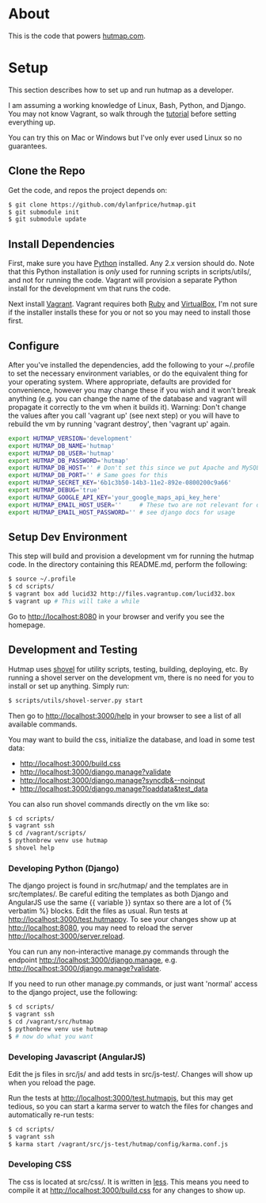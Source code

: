 # About #
This is the code that powers [hutmap.com](http://www.hutmap.com).

# Setup #

This section describes how to set up and run hutmap as a developer.

I am assuming a working knowledge of Linux, Bash, Python, and Django. You may
not know Vagrant, so walk through the
[tutorial](http://vagrantup.com/v1/docs/getting-started/index.html) before
setting everything up.

You can try this on Mac or Windows but I've only ever used Linux so no guarantees.

## Clone the Repo ##

  Get the code, and repos the project depends on:

  ```bash
  $ git clone https://github.com/dylanfprice/hutmap.git
  $ git submodule init
  $ git submodule update
  ```

## Install Dependencies ##

First, make sure you have [Python](http://www.python.org) installed. Any 2.x
version should do.  Note that this Python installation is *only* used for
running scripts in scripts/utils/, and not for running the code. Vagrant will
provision a separate Python install for the development vm that runs the code.

Next install [Vagrant](http://www.vagrantup.com). Vagrant requires both
[Ruby](http://www.ruby-lang.org) and [VirtualBox](https://www.virtualbox.org),
I'm not sure if the installer installs these for you or not so you may need to
install those first.

## Configure ##

After you've installed the dependencies, add the following to your ~/.profile
to set the necessary environment variables, or do the equivalent thing for your
operating system.  Where appropriate, defaults are provided for convenience,
however you may change these if you wish and it won't break anything (e.g. you
can change the name of the database and vagrant will propagate it correctly to
the vm when it builds it). Warning: Don't change the values after you call
'vagrant up' (see next step) or you will have to rebuild the vm by running
'vagrant destroy', then 'vagrant up' again.

  ```bash
  export HUTMAP_VERSION='development'
  export HUTMAP_DB_NAME='hutmap' 
  export HUTMAP_DB_USER='hutmap'
  export HUTMAP_DB_PASSWORD='hutmap'
  export HUTMAP_DB_HOST='' # Don't set this since we put Apache and MySQL on the same vm
  export HUTMAP_DB_PORT='' # Same goes for this
  export HUTMAP_SECRET_KEY='6b1c3b50-14b3-11e2-892e-0800200c9a66'
  export HUTMAP_DEBUG='true'
  export HUTMAP_GOOGLE_API_KEY='your_google_maps_api_key_here'
  export HUTMAP_EMAIL_HOST_USER=''     # These two are not relevant for development,
  export HUTMAP_EMAIL_HOST_PASSWORD='' # see django docs for usage
  ```

## Setup Dev Environment ##

This step will build and provision a development vm for running the hutmap
code. In the directory containing this README.md, perform the following:

  ```bash
  $ source ~/.profile
  $ cd scripts/
  $ vagrant box add lucid32 http://files.vagrantup.com/lucid32.box
  $ vagrant up # This will take a while
  ```

Go to <http://localhost:8080> in your browser and verify you see the homepage.

## Development and Testing ##

Hutmap uses [shovel](https://github.com/seomoz/shovel) for utility scripts,
testing, building, deploying, etc. By running a shovel server on the
development vm, there is no need for you to install or set up anything. Simply
run:

  ```bash
  $ scripts/utils/shovel-server.py start
  ```

Then go to <http://localhost:3000/help> in your browser to see a list of all
available commands.

You may want to build the css, initialize the database, and load in some test
data:
+ <http://localhost:3000/build.css>
+ <http://localhost:3000/django.manage?validate>
+ <http://localhost:3000/django.manage?syncdb&--noinput>
+ <http://localhost:3000/django.manage?loaddata&test_data>

You can also run shovel commands directly on the vm like so:

  ```bash
  $ cd scripts/
  $ vagrant ssh
  $ cd /vagrant/scripts/
  $ pythonbrew venv use hutmap
  $ shovel help
  ```

### Developing Python (Django) ###

The django project is found in src/hutmap/ and the templates are in
src/templates/. Be careful editing the templates as both Django and AngularJS
use the same {{ variable }} syntax so there are a lot of {% verbatim %} blocks.
Edit the files as usual. Run tests at <http://localhost:3000/test.hutmappy>. To
see your changes show up at <http://localhost:8080>, you may need to reload the
server <http://localhost:3000/server.reload>.

You can run any non-interactive manage.py commands through the endpoint
<http://localhost:3000/django.manage>, e.g.
<http://localhost:3000/django.manage?validate>.

If you need to run other manage.py commands, or just want 'normal' access to
the django project, use the following:

  ```bash
  $ cd scripts/
  $ vagrant ssh
  $ cd /vagrant/src/hutmap
  $ pythonbrew venv use hutmap
  $ # now do what you want
  ```

### Developing Javascript (AngularJS) ###

Edit the js files in src/js/ and add tests in src/js-test/. Changes will show
up when you reload the page. 

Run the tests at <http://localhost:3000/test.hutmapjs>, but this may get
tedious, so you can start a karma server to watch the files for changes and
automatically re-run tests:

  ```bash
  $ cd scripts/
  $ vagrant ssh
  $ karma start /vagrant/src/js-test/hutmap/config/karma.conf.js
  ```

### Developing CSS ###

The css is located at src/css/. It is written in [less](http://lesscss.org/).
This means you need to compile it at <http://localhost:3000/build.css> for any
changes to show up.

